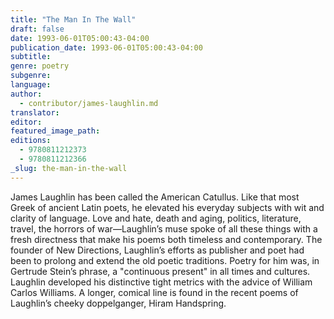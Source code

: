 ```yaml
---
title: "The Man In The Wall"
draft: false
date: 1993-06-01T05:00:43-04:00
publication_date: 1993-06-01T05:00:43-04:00
subtitle:
genre: poetry
subgenre:
language:
author:
  - contributor/james-laughlin.md
translator:
editor:
featured_image_path:
editions:
  - 9780811212373
  - 9780811212366
_slug: the-man-in-the-wall
---
```


James Laughlin has been called the American Catullus. Like that most Greek of ancient Latin poets, he elevated his everyday subjects with wit and clarity of language. Love and hate, death and aging, politics, literature, travel, the horrors of war––Laughlin’s muse spoke of all these things with a fresh directness that make his poems both timeless and contemporary. The founder of New Directions, Laughlin’s efforts as publisher and poet had been to prolong and extend the old poetic traditions. Poetry for him was, in Gertrude Stein’s phrase, a "continuous present" in all times and cultures. Laughlin developed his distinctive tight metrics with the advice of William Carlos Williams. A longer, comical line is found in the recent poems of Laughlin’s cheeky doppelganger, Hiram Handspring. 

